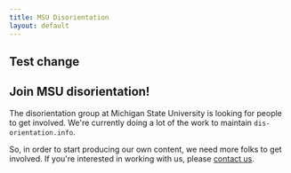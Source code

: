 ```yaml
---
title: MSU Disorientation
layout: default
---
```


## Test change

## Join MSU disorientation!

The disorientation group at Michigan State University is looking for people to get involved. We're currently doing a lot of the work to maintain `dis-orientation.info`.

So, in order to start producing our own content, we need more folks to get involved. If you're interested in working with us, please [contact us](http://msu.dis-orientation.info/contact).